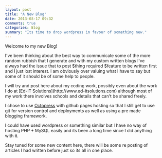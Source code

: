 ```yaml
---
layout: post
title: "A New Blog"
date: 2013-08-17 09:32
comments: true
categories: Blog
summary: "Its time to drop wordpress in favour of something new."
---
```


Welcome to my new Blog!

I've been thinking about the best way to communicate some of the more random rubbish that I generate and with my custom written blogs I've always had the issue that to post $thing required $feature to be written first and I just lost interest. I am obviously over valuing what I have to say but some of it should be of some help to people.

<!-- more -->I will try and post here about my coding work, possibly even about the work I do at [Ed-IT Solutions](http://www.ed-itsolutions.com) although most of my work there involves schools and details that can't be shared freely.

I chose to use [Octopress](http://octopress.org) with github pages hosting so that I still get to use git for version control and deployments as well as using a pre made blogging framework.

I could have used wordpress or something similar but I have no way of hosting PHP + MySQL easily and its been a long time since I did anything with it.

Stay tuned for some new content here, there will be some re posting of articles I had written before just so its all in one place.
